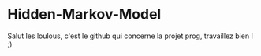 # Hidden-Markov-Model
Salut les loulous, c'est le github qui concerne la projet prog, travaillez bien ! ;)
